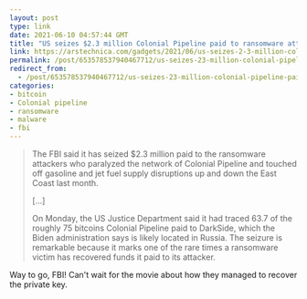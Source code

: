 ```yaml
---
layout: post
type: link
date: 2021-06-10 04:57:44 GMT
title: "US seizes $2.3 million Colonial Pipeline paid to ransomware attackers"
link: https://arstechnica.com/gadgets/2021/06/us-seizes-2-3-million-colonial-pipeline-paid-to-ransomware-attackers/
permalink: /post/653578537940467712/us-seizes-23-million-colonial-pipeline-paid-to
redirect_from: 
  - /post/653578537940467712/us-seizes-23-million-colonial-pipeline-paid-to
categories:
- bitcoin
- Colonial pipeline
- ransomware
- malware
- fbi
---
```

<blockquote><p>The FBI said it has seized $2.3 million paid to the ransomware attackers who paralyzed the network of Colonial Pipeline and touched off gasoline and jet fuel supply disruptions up and down the East Coast last month.</p> 
<p>[...]</p>
<p>On Monday, the US Justice Department said it had traced 63.7 of the roughly 75 bitcoins Colonial Pipeline paid to DarkSide, which the Biden administration says is likely located in Russia. The seizure is remarkable because it marks one of the rare times a ransomware victim has recovered funds it paid to its attacker.</p></blockquote>
<p>Way to go, FBI! Can't wait for the movie about how they managed to recover the private key.</p>